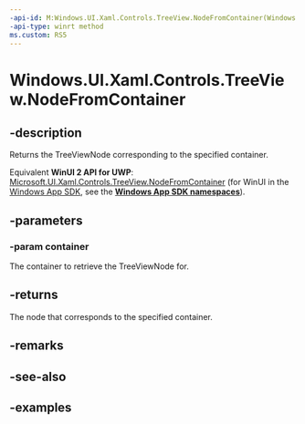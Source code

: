 ```yaml
---
-api-id: M:Windows.UI.Xaml.Controls.TreeView.NodeFromContainer(Windows.UI.Xaml.DependencyObject)
-api-type: winrt method
ms.custom: RS5
---
```


<!-- Method syntax.
public TreeViewNode TreeView.NodeFromContainer(DependencyObject container)
-->

# Windows.UI.Xaml.Controls.TreeView.NodeFromContainer

## -description

Returns the TreeViewNode corresponding to the specified container.

Equivalent **WinUI 2 API for UWP**: [Microsoft.UI.Xaml.Controls.TreeView.NodeFromContainer](/windows/winui/api/microsoft.ui.xaml.controls.treeview.nodefromcontainer) (for WinUI in the [Windows App SDK](/windows/apps/windows-app-sdk/), see the **[Windows App SDK namespaces](/windows/windows-app-sdk/api/winrt/)**).

## -parameters
### -param container

The container to retrieve the TreeViewNode for.

## -returns

The node that corresponds to the specified container.

## -remarks

## -see-also

## -examples
